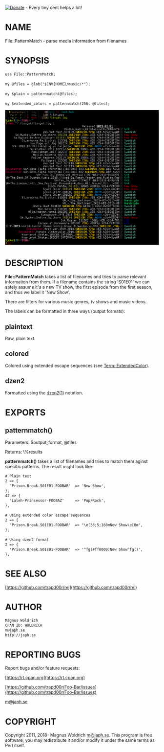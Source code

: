 [![Donate](https://img.shields.io/badge/Donate-PayPal-green.svg)](https://www.paypal.com/cgi-bin/webscr?cmd=_donations&business=65SFZJ25PSKG8&currency_code=SEK&source=url) - Every tiny cent helps a lot!

# NAME

File::PatternMatch - parse media information from filenames

# SYNOPSIS

    use File::PatternMatch;

    my @files = glob("$ENV{HOME}/music/*");

    my $plain = patternmatch(@files);

    my $extended_colors = patternmatch(256, @files);


![rel](/extra/rel.png)

# DESCRIPTION

**File::PatternMatch** takes a list of filenames and tries to parse relevant
information from them. If a filename contains the string 'S01E01' we can safely
assume it's a new TV show, the first episode from the first season, and thus we
label it 'New Show'.

There are filters for various music genres, tv shows and music videos.

The labels can be formatted in three ways (output formats):

## plaintext

Raw, plain text.

## colored

Colored using extended escape sequences (see [Term::ExtendedColor](https://metacpan.org/pod/Term::ExtendedColor)).

## dzen2

Formatted using the [dzen2(1)](http://man.he.net/man1/dzen2) notation.

# EXPORTS

## patternmatch()

Parameters: $output\_format, @files

Returns:    \\%results

**patternmatch()** takes a list of filenames and tries to match them aginst
specific patterns. The result might look like:

    # Plain text
    2 => {
      'Prison.Break.S01E01-FOOBAR'  => 'New Show',
    },
    42 => {
      'Laleh-Prinsessor-FOOBAZ'     => 'Pop/Rock',
    },

    # Using extended color escape sequences
    2 => {
      'Prison.Break.S01E01-FOOBAR'  => "\e[38;5;160mNew Show\e[0m",
    },

    # Using dzen2 format
    2 => {
      'Prison.Break.S01E01-FOOBAR'  => '^fg(#ff0000)New Show^fg()',
    },

# SEE ALSO

[https://github.com/trapd00r/rel](https://github.com/trapd00r/rel)

# AUTHOR

    Magnus Woldrich
    CPAN ID: WOLDRICH
    m@japh.se
    http://japh.se

# REPORTING BUGS

Report bugs and/or feature requests:

[https://rt.cpan.org](https://rt.cpan.org)

[https://github.com/trapd00r/Foo-Bar/issues](https://github.com/trapd00r/Foo-Bar/issues)

[m@japh.se](https://metacpan.org/pod/m@japh.se)

# COPYRIGHT

Copyright 2011, 2018- Magnus Woldrich <m@japh.se>. This program is free
software; you may redistribute it and/or modify it under the same terms as
Perl itself.
